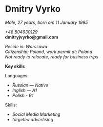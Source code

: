 # Dmitry Vyrko

*Male, 27 years, born om 11 January 1995*

_+48 504630129_\
__dmitryjvyrko@gmail.com__

_Reside in: Warszawa_\
_Citizenship: Poland, work permit at: Poland_\
_Not ready to relocate, ready for business trips_

**Key skills**

Languages:
   - *Russian — Native*
   - *Inglish — A1*
   - *Polish - B1*

Skills:
   - _Social Media Marketing_
   - _targeted advertising_